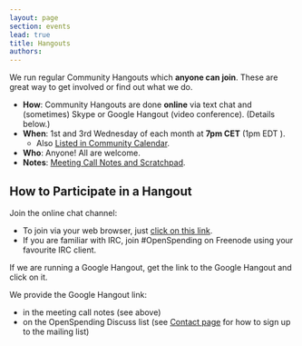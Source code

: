 ```yaml
---
layout: page
section: events
lead: true
title: Hangouts
authors:
---
```

We run regular Community Hangouts which **anyone can join**. These are great way to get involved or find out what we do.

* **How**: Community Hangouts are done **online** via text chat and (sometimes) Skype or Google Hangout (video conference). (Details below.)
* **When**: 1st and 3rd Wednesday of each month at **7pm CET** (1pm EDT ).
  * Also [Listed in Community Calendar](/events/).
* **Who**: Anyone! All are welcome.
* **Notes**: [Meeting Call Notes and Scratchpad][notes].

## How to Participate in a Hangout

Join the online chat channel:

* To join via your web browser, just [click on this link](http://webchat.freenode.net/?channels=openspending).
* If you are familiar with IRC, join #OpenSpending on Freenode using your favourite IRC client.

If we are running a Google Hangout, get the link to the Google Hangout and click on it.

We provide the Google Hangout link:

* in the meeting call notes (see above)
* on the OpenSpending Discuss list (see [Contact page](/contact/) for how to sign up to the mailing list)

[notes]: https://docs.google.com/a/okfn.org/document/d/1_59aF9SPubHnkLAnGN2cF2Be5ANGqxCJOak4MeAsKJs/edit
